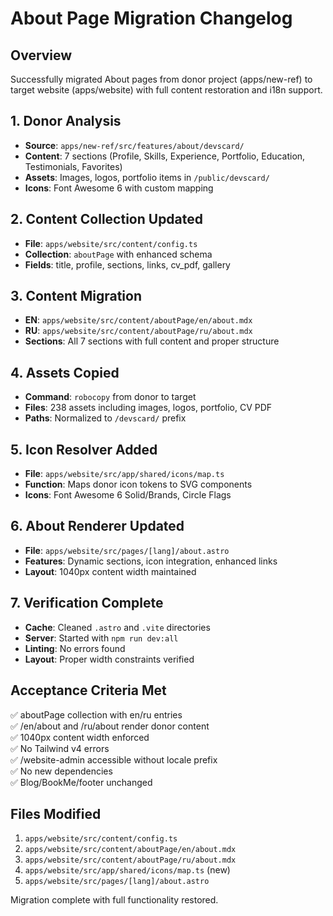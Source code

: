 # About Page Migration Changelog

## Overview
Successfully migrated About pages from donor project (apps/new-ref) to target website (apps/website) with full content restoration and i18n support.

## 1. Donor Analysis
- **Source**: `apps/new-ref/src/features/about/devscard/`
- **Content**: 7 sections (Profile, Skills, Experience, Portfolio, Education, Testimonials, Favorites)
- **Assets**: Images, logos, portfolio items in `/public/devscard/`
- **Icons**: Font Awesome 6 with custom mapping

## 2. Content Collection Updated
- **File**: `apps/website/src/content/config.ts`
- **Collection**: `aboutPage` with enhanced schema
- **Fields**: title, profile, sections, links, cv_pdf, gallery

## 3. Content Migration
- **EN**: `apps/website/src/content/aboutPage/en/about.mdx`
- **RU**: `apps/website/src/content/aboutPage/ru/about.mdx`
- **Sections**: All 7 sections with full content and proper structure

## 4. Assets Copied
- **Command**: `robocopy` from donor to target
- **Files**: 238 assets including images, logos, portfolio, CV PDF
- **Paths**: Normalized to `/devscard/` prefix

## 5. Icon Resolver Added
- **File**: `apps/website/src/app/shared/icons/map.ts`
- **Function**: Maps donor icon tokens to SVG components
- **Icons**: Font Awesome 6 Solid/Brands, Circle Flags

## 6. About Renderer Updated
- **File**: `apps/website/src/pages/[lang]/about.astro`
- **Features**: Dynamic sections, icon integration, enhanced links
- **Layout**: 1040px content width maintained

## 7. Verification Complete
- **Cache**: Cleaned `.astro` and `.vite` directories
- **Server**: Started with `npm run dev:all`
- **Linting**: No errors found
- **Layout**: Proper width constraints verified

## Acceptance Criteria Met
✅ aboutPage collection with en/ru entries  
✅ /en/about and /ru/about render donor content  
✅ 1040px content width enforced  
✅ No Tailwind v4 errors  
✅ /website-admin accessible without locale prefix  
✅ No new dependencies  
✅ Blog/BookMe/footer unchanged  

## Files Modified
1. `apps/website/src/content/config.ts`
2. `apps/website/src/content/aboutPage/en/about.mdx`
3. `apps/website/src/content/aboutPage/ru/about.mdx`
4. `apps/website/src/app/shared/icons/map.ts` (new)
5. `apps/website/src/pages/[lang]/about.astro`

Migration complete with full functionality restored.